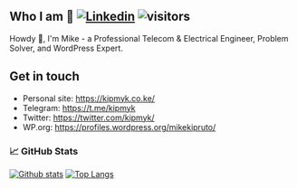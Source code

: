 ## Who I am 🤔 [![Linkedin](https://img.shields.io/badge/-kipmyk-blue?style=flat&logo=Linkedin&logoColor=white&link=https://www.linkedin.com/in/kipmyk/)](https://www.linkedin.com/in/kipmyk/) ![visitors](https://visitor-badge.laobi.icu/badge?page_id=kipmyk.kipmyk&style=flat-square)

Howdy 👋, I'm Mike - a Professional Telecom & Electrical Engineer, Problem Solver, and WordPress Expert.

## Get in touch
- Personal site: https://kipmyk.co.ke/
- Telegram: https://t.me/kipmyk
- Twitter: https://twitter.com/kipmyk/
- WP.org: https://profiles.wordpress.org/mikekipruto/

### 📈 GitHub Stats
[![Github stats](https://github-readme-stats.vercel.app/api?username=kipmyk&count_private=true&show_icons=true&include_all_commits=true&show_icons=true&hide_title=true&theme=gotham)](https://github.com/kipmyk/github-readme-stats)
[![Top Langs](https://github-readme-stats.vercel.app/api/top-langs/?username=kipmyk&count_private=true&layout=compact&include_all_commits=true&show_icons=true&hide_title=true&theme=gotham)](https://github.com/kipmyk/github-readme-stats)
